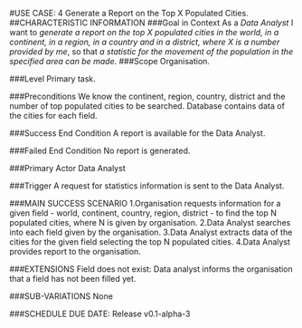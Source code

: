 #USE CASE: 4 Generate a Report on the Top X Populated Cities.
##CHARACTERISTIC INFORMATION
###Goal in Context
As a *Data Analyst* I want to *generate a report on the top X populated cities in the world, in a continent, in a region, in a country and in a district, where X is a number provided by me*, so that *a statistic for the movement of the population in the specified area can be made*.
###Scope
Organisation.

###Level
Primary task.

###Preconditions
We know the continent, region, country, district and the number of top populated cities to be searched. Database contains data of the cities for each field.

###Success End Condition
A report is available for the Data Analyst.

###Failed End Condition
No report is generated.

###Primary Actor
Data Analyst

###Trigger
A request for statistics information is sent to the Data Analyst.

###MAIN SUCCESS SCENARIO
1.Organisation requests information for a given field - world, continent, country, region, district - to find the top N populated cities, where N is given by organisation.
2.Data Analyst searches into each field given by the organisation.
3.Data Analyst extracts data of the cities for the given field selecting the top N populated cities.
4.Data Analyst provides report to the organisation.

###EXTENSIONS
Field does not exist:
Data analyst informs the organisation that a field has not been filled yet.

###SUB-VARIATIONS
None

###SCHEDULE
DUE DATE: Release v0.1-alpha-3